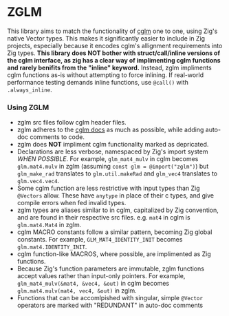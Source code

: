 # ZGLM
This library aims to match the functionality of [cglm](https://github.com/recp/cglm/) one to one, using Zig's native Vector types. 
This makes it significantly easier to include in Zig projects, especially because it encodes cglm's allignment requirements into Zig types.
**This library does NOT bother with struct/call/inline versions of the cglm interface, as zig has a clear way of implimenting cglm functions and rarely benifits from the "inline" keyword.**
Instead, zglm impliments cglm functions as-is without attempting to force inlining.
If real-world performance testing demands inline functions, use ```@call()``` with ```.always_inline```.
### Using ZGLM
- zglm src files follow cglm header files.
- zglm adheres to the [cglm docs](http://cglm.readthedocs.io) as much as possible, while adding auto-doc comments to code.
- zglm does **NOT** impliment cglm functionality marked as depricated.
- Declarations are less verbose, namespaced by Zig's import system *WHEN POSSIBLE*.
  For example, ```glm_mat4_mulv``` in cglm becomes ```glm.mat4.mulv``` in zglm (assuming ```const glm = @import("zglm")```) but
  ```glm_make_rad``` translates to ```glm.util.makeRad``` and ```glm_vec4``` translates to ```glm.vec4.vec4```.
- Some cglm function are less restrictive with input types than Zig ```@Vectors``` allow.
  These have ```anytype``` in place of their c types, and give compile errors when fed invalid types.
- zglm types are aliases similar to in cglm, capitalized by Zig convention, and are found in their respective src files.
  e.g. ```mat4``` in cglm is ```glm.mat4.Mat4``` in zglm.
- cglm MACRO constants follow a similar pattern, becoming Zig global constants.
  For example, ```GLM_MAT4_IDENTITY_INIT``` becomes ```glm.mat4.IDENTITY_INIT```.
- cglm function-like MACROS, where possible, are implimented as Zig functions.
- Because Zig's function parameters are immutable, zglm functions accept values rather than input-only pointers.
  For example, ```glm_mat4_mulv(&mat4, &vec4, &out)``` in cglm becomes ```glm.mat4.mulv(mat4, vec4, &out)``` in zglm.
- Functions that can be accomlpished with singular, simple ```@Vector``` operators are marked with "REDUNDANT" in auto-doc comments
